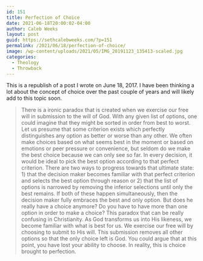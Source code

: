 ```yaml
---
id: 151
title: Perfection of Choice
date: 2021-06-18T20:00:02-04:00
author: Caleb Weeks
layout: post
guid: https://sethcalebweeks.com/?p=151
permalink: /2021/06/18/perfection-of-choice/
image: /wp-content/uploads/2021/05/IMG_20191123_135413-scaled.jpg
categories:
  - Theology
  - Throwback
---
```

This is a republish of a post I wrote on June 18, 2017. I have been thinking a lot about the concept of choice over the past couple of years and will likely add to this topic soon.
<blockquote>There is a ironic paradox that is created when we exercise our free will in submission to the will of God. With any given list of options, one could imagine that they might be sorted in order from best to worst. Let us presume that some criterion exists which perfectly distinguishes any option as better or worse than any other. We often make choices based on what seems best in the moment or based on emotions or peer pressure or convenience, but seldom do we make the best choice because we can only see so far. In every decision, it would be ideal to pick the best option according to that perfect criterion. There are two ways to progress towards that ultimate state: 1) that the decision maker becomes familiar with that perfect criterion and selects the best option through reason or 2) that the list of options is narrowed by removing the inferior selections until only the best remains. If both of these happen simultaneously, then the decision maker fully embraces the best and only option. But does he really have a choice anymore? Do you have to have more than one option in order to make a choice? This paradox that can be really confusing in Christianity. As God transforms us into His likeness, we become familiar with what is best for us. We exercise our free will by choosing to submit to His will. This submission removes all other options so that the only choice left is God. You could argue that at this point, you have lost your ability to choose. In reality, this is choice brought to perfection.</blockquote>